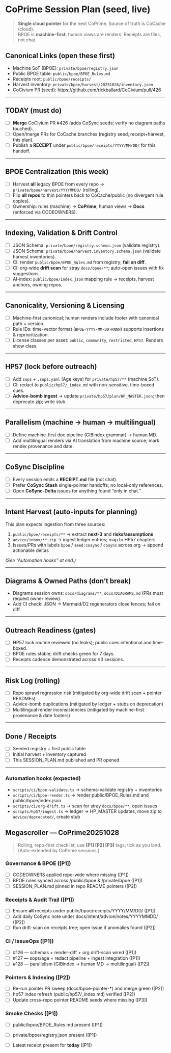 # CoPrime Session Plan (seed, live)

> **Single cloud pointer** for the next CoPrime. Source of truth is CoCache (cloud).  
> BPOE is **machine-first**; human views are renders. Receipts are files, not chat.

## Canonical Links (open these first)
- Machine SoT (BPOE): `private/bpoe/registry.json`
- Public BPOE table:   `public/bpoe/BPOE_Rules.md`
- Receipts root:       `public/bpoe/receipts/`
- Harvest inventory:   `private/bpoe/harvest/20251028/inventory.json`
- CoCivium PR (seed):  https://github.com/rickballard/CoCivium/pull/426

---

## TODAY (must do)
- [ ] **Merge** CoCivium PR #426 (adds CoSync seeds; verify no diagram paths touched).
- [ ] Open/merge PRs for CoCache branches (registry seed, receipt+harvest, this plan).
- [ ] Publish a **RECEIPT** under `public/bpoe/receipts/YYYY/MM/DD/` for this handoff.

---

## BPOE Centralization (this week)
- [ ] Harvest **all** legacy BPOE from every repo → `private/bpoe/harvest/YYYYMMDD/` (rolling).
- [ ] Flip **all repos** to thin pointers back to CoCache/public (no divergent rule copies).
- [ ] Ownership: rules (machine) → **CoPrime**; human views → **Docs** (enforced via CODEOWNERS).

---

## Indexing, Validation & Drift Control
- [ ] JSON Schema: `private/bpoe/registry.schema.json` (validate registry).
- [ ] JSON Schema: `private/bpoe/harvest.inventory.schema.json` (validate harvest inventories).
- [ ] CI: render `public/bpoe/BPOE_Rules.md` from registry; **fail on diff**.
- [ ] CI: org-wide **drift scan** for stray `docs/bpoe/**`; auto-open issues with fix suggestions.
- [ ] AI-index: `public/bpoe/index.json` mapping rule → receipts, harvest anchors, owning repos.

---

## Canonicality, Versioning & Licensing
- [ ] Machine-first canonical; human renders include footer with canonical path + version.
- [ ] Rule IDs: time-vector format (`BPOE-YYYY-MM-DD-RNNN`) supports insertions & reprioritization.
- [ ] License classes per asset: `public`, `community`, `restricted`, `HP57`. Renders show class.

---

## HP57 (lock before outreach)
- [ ] Add `sops` + `.sops.yaml` (Age keys) for `private/hp57/**` (machine SoT).
- [ ] CI: redact to `public/hp57/_index.md` with non-sensitive, time-boxed cues.
- [ ] **Advice-bomb ingest** → update `private/hp57/plan/HP_MASTER.json`; then deprecate zip; write stub.

---

## Parallelism (machine → human → multilingual)
- [ ] Define machine-first doc pipeline (GIBindex grammar) → human MD.
- [ ] Add multilingual renders via AI translation from machine source; mark render provenance and date.

---

## CoSync Discipline
- [ ] Every session emits a **RECEIPT.md** file (not chat).  
- [ ] Prefer **CoSync Stash** single-pointer handoffs; no local-only references.
- [ ] Open **CoSync-Delta** issues for anything found “only in chat.”

---

## Intent Harvest (auto-inputs for planning)
This plan expects ingestion from three sources:
1. `public/bpoe/receipts/**` → extract **next-3** and **risks/assumptions**
2. `advice/inbox/**.zip` → ingest ledger entries; map to HP57 chapters
3. Issues/PRs with labels `bpoe` / `seed:cosync` / `cosync` across org → append actionable deltas

*(See “Automation hooks” at end.)*

---

## Diagrams & Owned Paths (don’t break)
- Diagrams session owns: `docs/diagrams/**`, `docs/DIAGRAMS.md` (PRs must request owner review).
- Add CI check: JSON → Mermaid/D2 regenerators close fences; fail on diff.

---

## Outreach Readiness (gates)
- [ ] HP57 lock routine reviewed (no leaks); public cues intentional and time-boxed.
- [ ] BPOE rules stable; drift checks green for 7 days.
- [ ] Receipts cadence demonstrated across ≥3 sessions.

---

## Risk Log (rolling)
- [ ] Repo sprawl regression risk (mitigated by org-wide drift scan + pointer READMEs)
- [ ] Advice-bomb duplications (mitigated by ledger + stubs on deprecation)
- [ ] Multilingual render inconsistencies (mitigated by machine-first provenance & date footers)

---

## Done / Receipts
- [ ] Seeded registry + first public table
- [ ] Initial harvest + inventory captured
- [ ] This SESSION_PLAN.md published and PR opened

---

### Automation hooks (expected)
- `scripts/ci/bpoe-validate.ts` → schema-validate registry + inventories
- `scripts/ci/bpoe-render.ts`   → render public/BPOE_Rules.md and public/bpoe/index.json
- `scripts/ci/org-drift.ts`     → scan for stray `docs/bpoe/**`, open issues
- `scripts/hp57/ingest.ts`      → ledger → HP_MASTER updates, move zip to `advice/deprecated/`, create stub

## Megascroller — CoPrime20251028

> Rolling, repo-first checklist; use **[P1] [P2] [P3]** tags; tick as you land. (Auto-extended by CoPrime sessions.)

### Governance & BPOE ([P1])
- [ ] CODEOWNERS applied repo-wide where missing ([P1])
- [ ] BPOE rules synced across /public/bpoe & /private/bpoe ([P1])
- [ ] SESSION_PLAN.md pinned in repo README pointers ([P2])

### Receipts & Audit Trail ([P1])
- [ ] Ensure **all** receipts under public/bpoe/receipts/YYYY/MM/DD/ ([P1])
- [ ] Add daily CoSync note under docs/intent/advice/notes/YYYYMMDD/ ([P2])
- [ ] Run drift-scan on receipts tree; open issue if anomalies found ([P2])

### CI / IssueOps ([P1])
- [ ] #126 — schemas + render-diff + org drift-scan wired ([P1])
- [ ] #127 — sops/age + redact pipeline + ingest integration ([P1])
- [ ] #128 — parallelism (GIBindex → human MD → multilingual) ([P2])

### Pointers & Indexing ([P2])
- [ ] Re-run pointer PR sweep (docs/bpoe-pointer-*) and merge green ([P2])
- [ ] hp57 index refresh (public/hp57/_index.md) verified ([P2])
- [ ] Update cross-repo pointer README seeds where missing ([P3])

### Smoke Checks ([P1])
- [ ] public/bpoe/BPOE_Rules.md present ([P1])
- [ ] private/bpoe/registry.json present ([P1])
- [ ] Latest receipt present for **today** ([P1])


